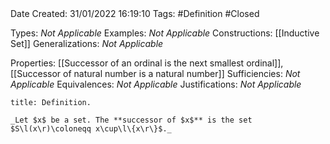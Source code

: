 <br />
<br />

Date Created: 31/01/2022 16:19:10
Tags: #Definition #Closed 

Types: _Not Applicable_
Examples: _Not Applicable_
Constructions: [[Inductive Set]]
Generalizations: _Not Applicable_

Properties: [[Successor of an ordinal is the next smallest ordinal]], [[Successor of natural number is a natural number]]
Sufficiencies: _Not Applicable_
Equivalences: _Not Applicable_
Justifications: _Not Applicable_

``` ad-Definition
title: Definition.

_Let $x$ be a set. The **successor of $x$** is the set $S\l(x\r)\coloneqq x\cup\l\{x\r\}$._

```

